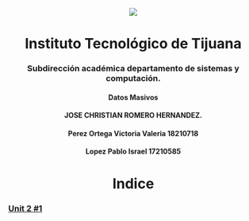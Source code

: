 
<p align="center">
 <img src="https://user-images.githubusercontent.com/77422159/157056166-aa1ef8bd-fa1d-42c0-8846-860d0e81f54f.png">
  </p>

<h1 align="center"> Instituto Tecnológico de Tijuana </h1>
<h3 align="center"> Subdirección académica departamento de sistemas y computación.</h3>
<h4 align="center"> Datos Masivos</h4>

<h4 align="center"> JOSE CHRISTIAN ROMERO HERNANDEZ.</h4>



<h4 align="center"> Perez Ortega Victoria Valeria 18210718</h4>
<h4 align="center"> Lopez Pablo Israel 17210585</h4>


<h1 align="center"> Indice </h1>



###  [Unit 2 #1](https://github.com/israelpablo/DatoMasivos/blob/Unit2/Unid2/Unit2.md)

